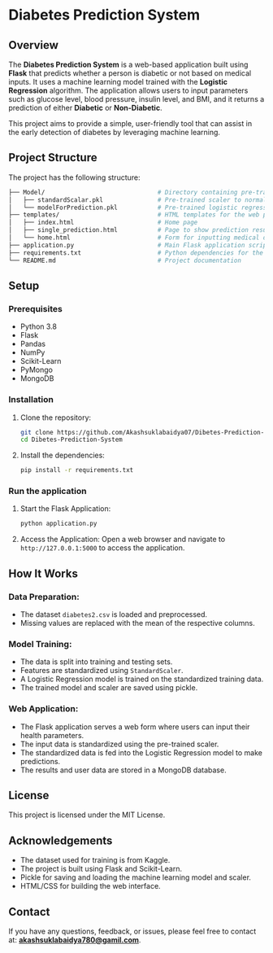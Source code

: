 # Diabetes Prediction System

## Overview
The **Diabetes Prediction System** is a web-based application built using **Flask** that predicts whether a person is diabetic or not based on medical inputs. It uses a machine learning model trained with the **Logistic Regression** algorithm. The application allows users to input parameters such as glucose level, blood pressure, insulin level, and BMI, and it returns a prediction of either **Diabetic** or **Non-Diabetic**.

This project aims to provide a simple, user-friendly tool that can assist in the early detection of diabetes by leveraging machine learning.

## Project Structure
The project has the following structure:

```bash
├── Model/                               # Directory containing pre-trained model and scaler
│   ├── standardScalar.pkl               # Pre-trained scaler to normalize input data
│   └── modelForPrediction.pkl           # Pre-trained logistic regression model
├── templates/                           # HTML templates for the web pages
│   ├── index.html                       # Home page
│   ├── single_prediction.html           # Page to show prediction results
│   └── home.html                        # Form for inputting medical data
├── application.py                       # Main Flask application script
├── requirements.txt                     # Python dependencies for the project
└── README.md                            # Project documentation
```


## Setup

### Prerequisites
- Python 3.8
- Flask
- Pandas
- NumPy
- Scikit-Learn
- PyMongo
- MongoDB

### Installation

1. Clone the repository:
    ```bash
    git clone https://github.com/Akashsuklabaidya07/Dibetes-Prediction-System.git
    cd Dibetes-Prediction-System
    ``` 

2. Install the dependencies:
    ```bash
    pip install -r requirements.txt
    ```

### Run the application

1. Start the Flask Application:
    ```bash
    python application.py
    ```

2. Access the Application:
    Open a web browser and navigate to `http://127.0.0.1:5000` to access the application.

## How It Works

### Data Preparation:
- The dataset `diabetes2.csv` is loaded and preprocessed.
- Missing values are replaced with the mean of the respective columns.

### Model Training:
- The data is split into training and testing sets.
- Features are standardized using `StandardScaler`.
- A Logistic Regression model is trained on the standardized training data.
- The trained model and scaler are saved using pickle.

### Web Application:
- The Flask application serves a web form where users can input their health parameters.
- The input data is standardized using the pre-trained scaler.
- The standardized data is fed into the Logistic Regression model to make predictions.
- The results and user data are stored in a MongoDB database.

## License
This project is licensed under the MIT License.

## Acknowledgements
- The dataset used for training is from Kaggle.
- The project is built using Flask and Scikit-Learn.
- Pickle for saving and loading the machine learning model and scaler.
- HTML/CSS for building the web interface.

## Contact
If you have any questions, feedback, or issues, please feel free to contact at: **akashsuklabaidya780@gamil.com**.

   





